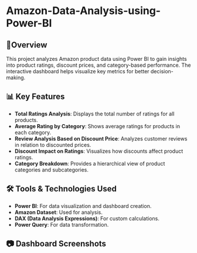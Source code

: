 # Amazon-Data-Analysis-using-Power-BI
## 📌Overview
This project analyzes Amazon product data using Power BI to gain insights into product ratings, discount prices, and category-based performance. The interactive dashboard helps visualize key metrics for better decision-making.

## 📊 Key Features
- **Total Ratings Analysis**: Displays the total number of ratings for all products.
- **Average Rating by Category**: Shows average ratings for products in each category.
- **Review Analysis Based on Discount Price**: Analyzes customer reviews in relation to discounted prices.
- **Discount Impact on Ratings**: Visualizes how discounts affect product ratings.
- **Category Breakdown**: Provides a hierarchical view of product categories and subcategories.

## 🛠️ Tools & Technologies Used
- **Power BI**: For data visualization and dashboard creation.
- **Amazon Dataset**: Used for analysis.
- **DAX (Data Analysis Expressions)**: For custom calculations.
- **Power Query**: For data transformation.

## 📷 Dashboard Screenshots
















